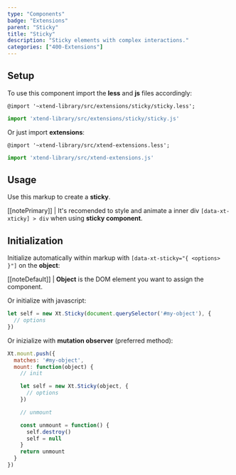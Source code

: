 ```yaml
---
type: "Components"
badge: "Extensions"
parent: "Sticky"
title: "Sticky"
description: "Sticky elements with complex interactions."
categories: ["400-Extensions"]
---
```


## Setup

To use this component import the **less** and **js** files accordingly:

```less
@import '~xtend-library/src/extensions/sticky/sticky.less';
```

```jsx
import 'xtend-library/src/extensions/sticky/sticky.js'
```

Or just import **extensions**:

```less
@import '~xtend-library/src/xtend-extensions.less';
```

```jsx
import 'xtend-library/src/xtend-extensions.js'
```

## Usage

Use this markup to create a **sticky**.

<script type="text/plain" class="language-markup">
  <div data-xt-xticky>
    <div>
      <!-- content -->
    </div>
  </div>
</script>

[[notePrimary]]
| It's recomended to style and animate a inner div <code>[data-xt-xticky] > div</code> when using <strong>sticky component</strong>.

## Initialization

Initialize automatically within markup with `[data-xt-sticky="{ <options> }"]` on the **object**:

[[noteDefault]]
| **Object** is the DOM element you want to assign the component.

Or initialize with javascript:

```js
let self = new Xt.Sticky(document.querySelector('#my-object'), {
  // options
})
```

Or inizialize with **mutation observer** (preferred method):

```js
Xt.mount.push({
  matches: '#my-object',
  mount: function(object) {
    // init

    let self = new Xt.Sticky(object, {
      // options
    })

    // unmount

    const unmount = function() {
      self.destroy()
      self = null
    }
    return unmount
  }
})
```
